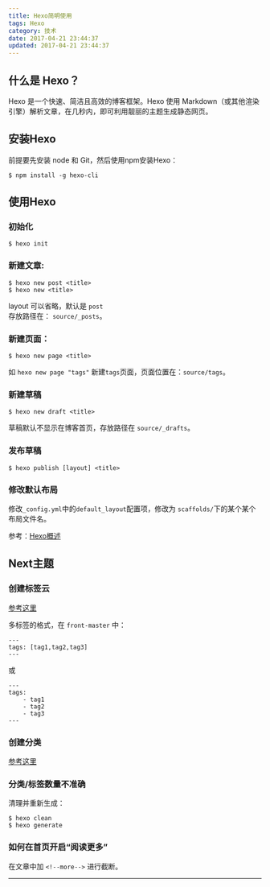 ```yaml
---
title: Hexo简明使用
tags: Hexo
category: 技术
date: 2017-04-21 23:44:37
updated: 2017-04-21 23:44:37
---
```



## 什么是 Hexo？
Hexo 是一个快速、简洁且高效的博客框架。Hexo 使用 Markdown（或其他渲染引擎）解析文章，在几秒内，即可利用靓丽的主题生成静态网页。

## 安装Hexo
前提要先安装 node 和 Git，然后使用npm安装Hexo：  
```
$ npm install -g hexo-cli
```

## 使用Hexo
### 初始化
```
$ hexo init
```

### 新建文章:   
```
$ hexo new post <title>
$ hexo new <title>
```
layout 可以省略，默认是 `post`   
存放路径在： `source/_posts`。

### 新建页面：
```
$ hexo new page <title>
```
如 `hexo new page "tags"` 新建`tags`页面，页面位置在：`source/tags`。

<!--more--> 

### 新建草稿
```
$ hexo new draft <title>
```
草稿默认不显示在博客首页，存放路径在 `source/_drafts`。  

### 发布草稿
```
$ hexo publish [layout] <title>
```

### 修改默认布局
修改`_config.yml`中的`default_layout`配置项，修改为 `scaffolds/`下的某个某个布局文件名。


参考：[Hexo概述](https://hexo.io/zh-cn/docs/index.html)

## Next主题
### 创建标签云
[参考这里](https://github.com/iissnan/hexo-theme-next/wiki/%E5%88%9B%E5%BB%BA%E6%A0%87%E7%AD%BE%E4%BA%91%E9%A1%B5%E9%9D%A2)

多标签的格式，在 `front-master` 中： 
```
---
tags: [tag1,tag2,tag3]
---
```
或
```
---
tags: 
    - tag1
    - tag2
    - tag3
---
```

### 创建分类  
[参考这里](https://github.com/iissnan/hexo-theme-next/wiki/%E5%88%9B%E5%BB%BA%E5%88%86%E7%B1%BB%E9%A1%B5%E9%9D%A2)


### 分类/标签数量不准确
清理并重新生成：  
```
$ hexo clean
$ hexo generate
```

### 如何在首页开启“阅读更多”
在文章中加 `<!--more-->` 进行截断。


***
